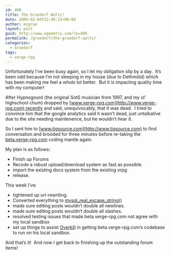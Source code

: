 ```yaml
---
id: 409
title: The Gruedorf Waltz!
date: 2009-02-04T22:48:13+00:00
author: mcgrue
layout: post
guid: http://www.egometry.com/?p=409
permalink: /gruedorf/the-gruedorf-waltz/
categories:
  - Gruedorf
tags:
  - verge-rpg
---
```

Unfortunately I&#8217;ve been busy again, so I let my obligation slip by a day.  It&#8217;s been odd because I&#8217;m not sleeping in my house (due to Dethmöld) which has been making me feel a _whole_ lot better.  But it is impacting quality time with my computer!

After Hypnogourd (the original SotS musician from 1997, and my ol&#8217; highschool chum) dropped by [www.verge-rpg.com](http://www.verge-rpg.com) recently and said, unequivocably, that it was dead.  I tried to convince him that the google analytics said it wasn&#8217;t dead, just untalkative due to the site needing maintenence, but he wouldn&#8217;t hear it.

So I sent him to [www.tigsource.com](http://www.tigsource.com) to find conversation and brooded for three minutes before re-taking the [beta.verge-rpg.com](http://beta.verge-rpg.com) coding mantle again.

My plan is as follows:

  * Finish up Forums
  * Recode a robust upload/download system as fast as possible.
  * import the existing docs system from the existing vrpg
  * release.

This week I&#8217;ve:

  * tightened up url-rewriting.
  * Converted everything to [mysql\_real\_escape_string()](http://php.net/mysql_real_escape_string)
  * made sure editing posts wouldn&#8217;t double all newlines.
  * made sure editing posts wouldn&#8217;t double all slashes.
  * resolved testing issues that made beta.verge-rpg.com not agree with my local sandbox
  * set up things to assist [Overkill](http://www.bananattack.com/blog/) in getting beta.verge-rpg.com&#8217;s codebase to run on his local sandbox.

<div>
  And that&#8217;s it!  And now I get back to finishing up the outstanding forum items!
</div>